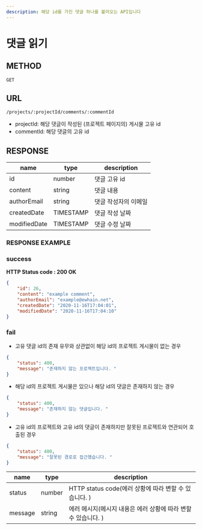 ```yaml
---
description: 해당 id를 가진 댓글 하나를 불러오는 API입니다
---
```


# 댓글 읽기

## METHOD

```text
GET
```

## URL

```text
/projects/:projectId/comments/:commentId
```

* projectId: 해당 댓글이 작성된 \(프로젝트 페이지의\) 게시물 고유 id
* commentId: 해당 댓글의 고유 id

## RESPONSE

| name         | type      | description          |
| ------------ | --------- | -------------------- |
| id           | number    | 댓글 고유 id         |
| content      | string    | 댓글 내용            |
| authorEmail  | string    | 댓글 작성자의 이메일 |
| createdDate  | TIMESTAMP | 댓글 작성 날짜         |
| modifiedDate | TIMESTAMP | 댓글 수정 날짜         |

### RESPONSE EXAMPLE

### success

**HTTP Status code : 200 OK**

```json
{
    "id": 26,
    "content": "example comment",
    "authorEmail": "example@ewhain.net",
    "createdDate": "2020-11-16T17:04:01",
    "modifiedDate": "2020-11-16T17:04:10"
}
```

### fail

- 고유 댓글 id의 존재 유무와 상관없이 해당 id의 프로젝트 게시물이 없는 경우

```json
{
    "status": 400,
    "message": "존재하지 않는 프로젝트입니다. "
}
```

- 해당 id의 프로젝트 게시물은 있으나 해당 id의 댓글은 존재하지 않는 경우

```json
{
    "status": 400,
    "message": "존재하지 않는 댓글입니다. "
}
```

- 고유 id의 프로젝트와 고유 id의 댓글이 존재하지만 잘못된 프로젝트와 연관되어 호출된 경우

```json
{
    "status": 400,
    "message": "잘못된 경로로 접근했습니다. "
}
```

|name|type|description|
|---|---|---|
|status|number|HTTP status code(에러 상황에 따라 변할 수 있습니다. )|
|message|string|에러 메시지(메시지 내용은 에러 상황에 따라 변할 수 있습니다. )|

